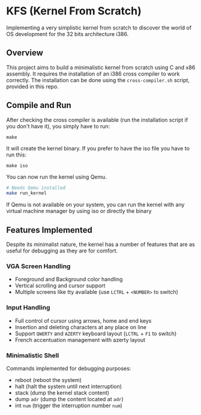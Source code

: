 # KFS (Kernel From Scratch)
Implementing a very simplistic kernel from scratch to discover the world of OS development for the 32 bits architecture i386.

## Overview
This project aims to build a minimalistic kernel from scratch using C and x86 assembly.
It requires the installation of an i386 cross compiler to work correctly. The installation can be done using the ``cross-compiler.sh`` script, provided in this repo.

## Compile and Run
After checking the cross compiler is available (run the installation script if you don't have it), you simply have to run:

```
make
```

It will create the kernel binary. If you prefer to have the iso file you have to run this:
```
make iso
```

You can now run the kernel using Qemu.
```bash
# Needs Qemu installed
make run_kernel
```
If Qemu is not available on your system, you can run the kernel with any virtual machine manager by using iso or directly the binary

## Features Implemented
Despite its minimalist nature, the kernel has a number of features that are as useful for debugging as they are for comfort.
### VGA Screen Handling
  - Foreground and Background color handling
  - Vertical scrolling and cursor support
  - Multiple screens like tty available (use ``LCTRL`` + ``<NUMBER>`` to switch)
### Input Handling
  - Full control of cursor using arrows, home and end keys
  - Insertion and deleting characters at any place on line
  - Support ``QWERTY`` and ``AZERTY`` keyboard layout (``LCTRL`` + ``F1`` to switch)
  - French accentuation management with azerty layout
### Minimalistic Shell
  Commands implemented for debugging purposes:
  - reboot (reboot the system)
  - halt (halt the system until next interruption)
  - stack (dump the kernel stack content)
  - dump ``adr`` (dump the content located at ``adr``)
  - int ``num`` (trigger the interruption number ``num``)
